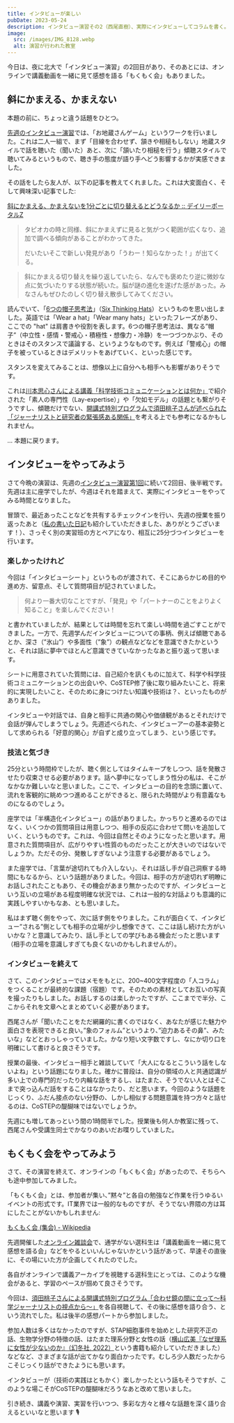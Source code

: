 ```yaml
---
title: インタビューが楽しい
pubDate: 2023-05-24
description: インタビュー演習その2（西尾直樹）、実際にインタビューしてコラムを書く。そしてオンラインもくもく会、みんなで講義動画を見て語る
image:
  src: /images/IMG_8128.webp
  alt: 演習が行われた教室
---
```


今日は、夜に北大で「インタビュー演習」の2回目があり、そのあとには、オンラインで講義動画を一緒に見て感想を語る「もくもく会」もありました。

## 斜にかまえる、かまえない

本題の前に、ちょっと違う話題をひとつ。

[先週のインタビュー演習](/2023-05-17/)では、「お地蔵さんゲーム」というワークを行いました。これは二人一組で、まず「目線を合わせず、頷きや相槌もしない」地蔵スタイルで話を聴いた（聞いた）あと、次に「頷いたり相槌を行う」傾聴スタイルで聴いてみるというもので、聴き手の態度が語り手へどう影響するかが実感できました。

その話をしたら友人が、以下の記事を教えてくれました。これは大変面白く、そして興味深い記事でした:

[斜にかまえる、かまえないを1分ごとに切り替えるとどうなるか :: デイリーポータルZ](https://dailyportalz.jp/kiji/sya_ni_kamaeru-kamaenai)

> タピオカの時と同様、斜にかまえずに見ると気がつく範囲が広くなり、追加で調べる傾向があることがわかってきた。
>
> だいたいそこで新しい発見があり「うわー！知らなかった！」が出てくる。

> 斜にかまえる切り替えを繰り返していたら、なんでも褒めたり逆に微妙な点に気づいたりする状態が続いた。脳が謎の進化を遂げた感があった。みなさんもぜひたのしく切り替え散歩してみてください。

読んでいて、「[6つの帽子思考法](https://www.panrolling.com/books/ph/ph30.html)」（[Six Thinking Hats](https://en.wikipedia.org/wiki/Six_Thinking_Hats)）というものを思い出しました。英語では「Wear a hat」「Wear many hats」といったフレーズがあり、ここでの "hat" は肩書きや役割を表します。6つの帽子思考法は、異なる”帽子”（中立性・感情・警戒心・積極性・想像力・冷静）を一つづつかぶり、そのときはそのスタンスで議論する、というようなものです。例えば「警戒心」の帽子を被っているときはデメリットをあげていく、といった感じです。

スタンスを変えてみることは、想像以上に自分へも相手へも影響がありそうです。

これは[川本思心さんによる講義「科学技術コミュニケーションとは何か」](/2023-05-14/)で紹介された「素人の専門性（Lay-expertise）」や「欠如モデル」の話題とも繋がりそうですし、傾聴だけでない、[開講式特別プログラムで須田桃子さんが述べられた「ジャーナリストと研究者の緊張感ある関係」](/2023-05-13/)を考える上でも参考になるかもしれません。

... 本題に戻ります。

## インタビューをやってみよう

さて今晩の演習は、先週の[インタビュー演習第1回](/2023-05-17/)に続いて2回目、後半戦です。先週は主に座学でしたが、今週はそれを踏まえて、実際にインタビューをやってみる時間となりました。

冒頭で、最近あったことなどを共有するチェックインを行い、先週の授業を振り返ったあと（[私の書いた日記](/2023-05-17/)も紹介していただきました、ありがとうございます！）、さっそく別の実習班の方とペアになり、相互に25分づつインタビューを行います。

### 楽しかったけれど

今回は「インタビューシート」というものが渡されて、そこにあらかじめ目的や進め方、留意点、そして質問項目が記されていました。

> 何より一番大切なことですが、「発見」や「パートナーのことをよりよく知ること」を楽しんでください！

と書かれていましたが、結果としては時間を忘れて楽しい時間を過ごすことができました。一方で、先週学んだインタビューについての事柄、例えば傾聴であるとか、深さ（”氷山”）や多面性（”象”）の観点などなどを意識できたかというと、それは話に夢中でほとんど意識できていなかったなあと振り返って思います。

シートに用意されていた質問には、自己紹介を訊くものに加えて、科学や科学技術コミュニケーションとの出会いや、CoSTEP修了後に取り組みたいこと、将来的に実現したいこと、そのために身につけたい知識や技術は？、といったものがありました。

インタビューや対話では、自身と相手に共通の関心や価値観があるとそれだけで会話が弾んでしまうでしょう。先週述べられた、インタビューアーの基本姿勢として求められる「好意的関心」が自ずと成り立ってしまう、という感じです。

### 技法と気づき

25分という時間枠でしたが、聴く側としてはタイムキープをしつつ、話を発散させたり収束させる必要があります。話へ夢中になってしまう性分の私は、そこがなかなか難しいなと思いました。ここで、インタビューの目的を念頭に置いて、流れを客観的に眺めつつ進めることができると、限られた時間がより有意義なものになるのでしょう。

座学では「半構造化インタビュー」の話がありました。かっちりと進めるのではなく、いくつかの質問項目は用意しつつ、相手の反応に合わせて問いを追加していく、というものです。これは、今回は自然とそのようになったと思います。用意された質問項目が、広がりやすい性質のものだったことが大きいのではないでしょうか。ただその分、発散しすぎないよう注意する必要があるでしょう。

また座学では、「言葉が途切れても介入しない」、それは話し手が自己洞察する時間にもなるから、という話題がありました。今回は、相手の方が途切れず明瞭にお話しされたこともあり、その機会があまり無かったのですが、インタビューという互いの立場がある程度明確な状況では、これは一般的な対話よりも意識的に実践しやすいかもなあ、とも思いました。

私はまず聴く側をやって、次に話す側をやりました。これが面白くて、インタビュー”される”側としても相手の立場が少し想像できて、ここは話し続けた方がいいかな？と意識してみたり、話し手としての学びもある機会だったと思います（相手の立場を意識しすぎても良くないのかもしれませんが）。

### インタビューを終えて

さて、このインタビューではメモをもとに、200~400文字程度の「人コラム」をつくることが最終的な課題（宿題）です。そのための素材としてお互いの写真を撮ったりもしました。お話しするのは楽しかったですが、ここまでで半分、ここからそれを文章へとまとめていく必要があります。

西尾さんが「聞いたことをただ網羅的に書くのではなく、あなたが感じた魅力や面白さを表現できると良い。”象のフォルム”というより、”迫力あるその鼻”、みたいな」などとおっしゃっていました。かなり短い文字数ですし、なにか切り口を明確にして書けると良さそうです。

授業の最後、インタビュー相手と雑談していて「大人になるとこういう話をしないよね」という話題になりました。確かに普段は、自分の領域の人と共通認識が多い上での専門的だったり内輪な話をするし、はたまた、そうでない人とはそこまで突っ込んだ話をすることはなかったり、だと思います。今回のような話題をじっくり、ふだん接点のない分野の、しかし相似する問題意識を持つ方々と話せるのは、CoSTEPの醍醐味ではないでしょうか。

先週にも増してあっという間の1時間半でした。授業後も何人か教室に残って、西尾さんや受講生同士でかなりのあいだお喋りしていました。

## もくもく会をやってみよう

さて、その演習を終えて、オンラインの「もくもく会」があったので、そちらへも途中参加してみました。

「もくもく会」とは、参加者が集い、”黙々”と各自の勉強など作業を行うゆるいイベントの形式です。IT業界では一般的なものですが、そうでない界隈の方は耳にしたことがないかもしれません:

[もくもく会 (集会) - Wikipedia](<https://ja.wikipedia.org/wiki/%E3%82%82%E3%81%8F%E3%82%82%E3%81%8F%E4%BC%9A_(%E9%9B%86%E4%BC%9A)>)

先週開催した[オンライン雑談会](/2023-05-21/)で、通学がない選科生は「講義動画を一緒に見て感想を語る会」などをやるといいんじゃないかという話があって、早速その直後に、その場にいた方が企画してくれたのでした。

各自がオンラインで講義アーカイブを視聴する選科生にとっては、このような機会があると、学習のペースが掴めて良さそうです。

今回は、[須田桃子さんによる開講式特別プログラム「合わせ鏡の間に立って〜科学ジャーナリストの視点から〜」](/2023-05-13/)を各自視聴して、その後に感想を語り合う、という流れでした。私は後半の感想パートから参加しました。

参加人数は多くはなかったのですが、STAP細胞事件を始めとした研究不正の話、生物学分野の特徴の話、はたまた理系分野と女性の話（[横山広美『なぜ理系に女性が少ないのか』（幻冬社, 2022）](https://www.gentosha.co.jp/book/b14701.html)という書籍も紹介していただきました）などなど、さまざまな話が出てかなり面白かったです。むしろ少人数だったからこそじっくり話ができたようにも思います。

インタビューが（技術の実践はともかく）楽しかったという話もそうですが、このような場こそがCoSTEPの醍醐味だろうなあと改めて思いました。

引き続き、講義や演習、実習を行いつつ、多彩な方々と様々な話題を深く語り合えるといいなと思います 🎙️
